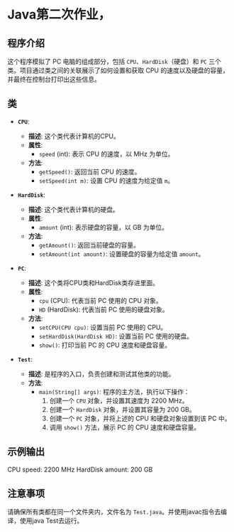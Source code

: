 # Java第二次作业，

## 程序介绍
这个程序模拟了 PC 电脑的组成部分，包括 `CPU`、`HardDisk`（硬盘）和 `PC` 三个类。项目通过类之间的关联展示了如何设置和获取 CPU 的速度以及硬盘的容量，并最终在控制台打印出这些信息。

## 类
- **`CPU`**: 
  - **描述**: 这个类代表计算机的CPU。
  - **属性**:
    - `speed` (int): 表示 CPU 的速度，以 MHz 为单位。
  - **方法**:
    - `getSpeed()`: 返回当前 CPU 的速度。
    - `setSpeed(int m)`: 设置 CPU 的速度为给定值 `m`。

- **`HardDisk`**:
  - **描述**: 这个类代表计算机的硬盘。
  - **属性**:
    - `amount` (int): 表示硬盘的容量，以 GB 为单位。
  - **方法**:
    - `getAmount()`: 返回当前硬盘的容量。
    - `setAmount(int amount)`: 设置硬盘的容量为给定值 `amount`。

- **`PC`**:
  - **描述**: 这个类将CPU类和HardDisk类存进里面。
  - **属性**:
    - `cpu` (CPU): 代表当前 PC 使用的 CPU 对象。
    - `HD` (HardDisk): 代表当前 PC 使用的硬盘对象。
  - **方法**:
    - `setCPU(CPU cpu)`: 设置当前 PC 使用的 CPU。
    - `setHardDisk(HardDisk HD)`: 设置当前 PC 使用的硬盘。
    - `show()`: 打印当前 PC 的 CPU 速度和硬盘容量。

- **`Test`**:
  - **描述**: 是程序的入口，负责创建和测试其他类的功能。
  - **方法**:
    - `main(String[] args)`: 程序的主方法，执行以下操作：
      1. 创建一个 `CPU` 对象，并设置其速度为 2200 MHz。
      2. 创建一个 `HardDisk` 对象，并设置其容量为 200 GB。
      3. 创建一个 `PC` 对象，并将上述的 CPU 和硬盘对象设置到该 PC 中。
      4. 调用 `show()` 方法，展示 PC 的 CPU 速度和硬盘容量。



## 示例输出
CPU speed: 2200 MHz HardDisk amount: 200 GB

## 注意事项
请确保所有类都在同一个文件夹内，文件名为 `Test.java`。并使用javac指令去编译，使用java Test去运行。
